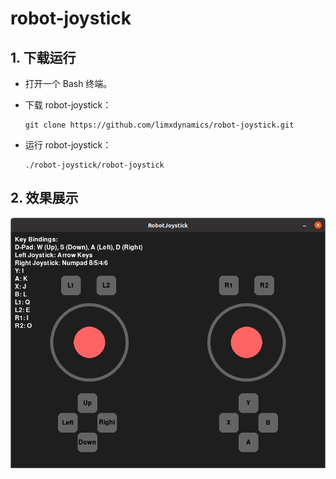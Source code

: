 # robot-joystick

## 1. 下载运行

- 打开一个 Bash 终端。

- 下载 robot-joystick：

  ```
  git clone https://github.com/limxdynamics/robot-joystick.git
  ```

- 运行 robot-joystick：

  ```
  ./robot-joystick/robot-joystick
  ```

## 2. 效果展示

![](doc/joystick.png)
